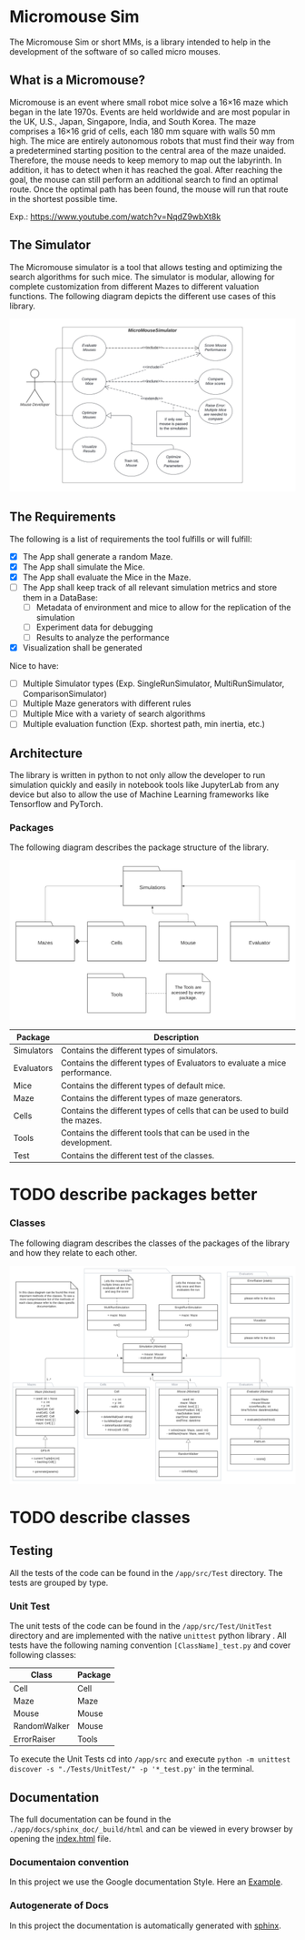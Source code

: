 # Micromouse Sim
The Micromouse Sim or short MMs, is a library intended to help in the development of the software of so called micro mouses.

## What is a Micromouse?
Micromouse is an event where small robot mice solve a 16×16 maze which began in the late 1970s. Events are held worldwide and are most popular in the UK, U.S., Japan, Singapore, India, and South Korea.
The maze comprises a 16×16 grid of cells, each 180 mm square with walls 50 mm high. The mice are entirely autonomous robots that must find their way from a predetermined starting position to the central area of the maze unaided. Therefore, the mouse needs to keep memory to map out the labyrinth. In addition, it has to detect when it has reached the goal. After reaching the goal, the mouse can still perform an additional search to find an optimal route. Once the optimal path has been found, the mouse will run that route in the shortest possible time. 

Exp.: https://www.youtube.com/watch?v=NqdZ9wbXt8k

## The Simulator
The Micromouse simulator is a tool that allows testing and optimizing the search algorithms for such mice. The simulator is modular, allowing for complete customization from different Mazes to different valuation functions. The following diagram depicts the different use cases of this library.

![Use case diagram](/app/docs/img/Diagrams/UseCase_MMs.png)

## The Requirements
The following is a list of requirements the tool fulfills or will fulfill:
* [x] The App shall generate a random Maze.
* [x] The App shall simulate the Mice.
* [x] The App shall evaluate the Mice in the Maze.
* [ ] The App shall keep track of all relevant simulation metrics and store them in a DataBase:
  * [ ] Metadata of environment and mice to allow for the replication of the simulation
  * [ ] Experiment data for debugging
  * [ ] Results to analyze the performance
* [x] Visualization shall be generated

Nice to have:
* [ ] Multiple Simulator types (Exp. SingleRunSimulator, MultiRunSimulator, ComparisonSimulator)
* [ ] Multiple Maze generators with different rules
* [ ] Multiple Mice with a variety of search algorithms
* [ ] Multiple evaluation function (Exp. shortest path, min inertia, etc.)

## Architecture
The library is written in python to not only allow the developer to run simulation quickly and easily in notebook tools like JupyterLab from any device but also to allow the use of Machine Learning frameworks like Tensorflow and PyTorch.

### Packages
The following diagram describes the package structure of the library.

![Package diagram](/app/docs/img/Diagrams/Package_MMs.png)

| Package | Description |
|---------|-------------|
| Simulators | Contains the different types of simulators. |
| Evaluators | Contains the different types of Evaluators to evaluate a mice performance. |
| Mice       | Contains the different types of default mice. |
| Maze       | Contains the different types of maze generators. |
| Cells      | Contains the different types of cells that can be used to build the mazes. |
| Tools      | Contains the different tools that can be used in the development. |
| Test       | Contains the different test of the classes. |

# TODO describe packages better

### Classes
The following diagram describes the classes of the packages of the library and how they relate to each other.

![Class diagram](app/docs/img/Diagrams/Class_MMs.png)

# TODO describe classes

## Testing
All the tests of the code can be found in the `/app/src/Test` directory. The tests are grouped by type.
### Unit Test
The unit tests of the code can be found in the `/app/src/Test/UnitTest` directory and are implemented with the native `unittest` python library . All tests have the following naming convention `[ClassName]_test.py` and cover following classes:

| Class | Package |
|-------|---------|
| Cell  | Cell |
| Maze | Maze |
| Mouse | Mouse |
| RandomWalker | Mouse |
| ErrorRaiser | Tools |

To execute the Unit Tests cd into `/app/src` and execute `python -m unittest discover -s "./Tests/UnitTest/" -p '*_test.py'` in the terminal.


## Documentation
The full documentation can be found in the `./app/docs/sphinx_doc/_build/html` and can be viewed in every browser by opening the [index.html](app/docs/sphinx_doc/_build/html/index.html) file.

### Documentaion convention
In this project we use the Google documentation Style. Here an [Example](https://sphinxcontrib-napoleon.readthedocs.io/en/latest/example_google.html).

### Autogenerate of Docs
In this project the documentation is automatically generated with [sphinx](https://www.sphinx-doc.org/en/master/).
